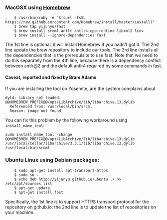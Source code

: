 ### MacOSX using [Homebrew](https://brew.sh/) 
```
	$ /usr/bin/ruby -e "$(curl -fsSL https://raw.githubusercontent.com/Homebrew/install/master/install)"
	$ brew tap yijunyu/fast
	$ brew install srcml antlr antlr4-cpp-runtime libxml2 lcov
	$ brew install --ignore-dependencies fast
```
The 1st line is optional, it will install Homebrew if you hadn't got it. The 2nd line update the brew repository to include our tools.
The 3rd line installs all the dependencies that is the prerequisite to use fast. Note that we need to do this separately from the 4th
line, because there is a dependency conflict between antlr@2 and the default antlr4 required by some commands in fast.

#### Caveat, reported and fixed by Bram Adams
If you are installing the tool on Yosemite, are the system complains about 
```
dyld: Library not loaded: @@HOMEBREW_PREFIX@@/opt/LibArchive/lib/libarchive.13.dylib
  Referenced from: /usr/local/bin/srcml
  Reason: image not found
```
You can fix this problem by the following workaround using `install_name_tool`:
```
sudo install_name_tool -change @@HOMEBREW_PREFIX@@/opt/LibArchive/lib/libarchive.13.dylib /usr/local/Cellar/libarchive/3.3.1/lib/libarchive.13.dylib /usr/local/bin/srcml
```

### Ubuntu Linux using Debian packages:
```
	$ sudo apt-get install apt-transport-https
	$ sudo su -
	$ echo deb http://yijunyu.github.io/ubuntu ./ >> /etc/apt/sources.list
	$ apt-get update
	$ apt-get install fast
```
Specifically, the 1st line is to support HTTPS transport protocol for the repository on github.io; 
the 2nd line is to update the list of repositories on your machine.
